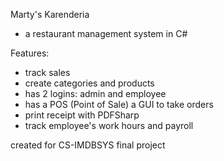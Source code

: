 Marty's Karenderia
- a restaurant management system in C#

Features:
- track sales
- create categories and products
- has 2 logins: admin and employee
- has a POS (Point of Sale) a GUI to take orders 
- print receipt with PDFSharp
- track employee's work hours and payroll

created for CS-IMDBSYS final project
